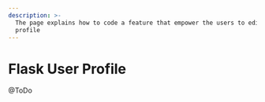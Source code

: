 ```yaml
---
description: >-
  The page explains how to code a feature that empower the users to edit their
  profile
---
```


# Flask User Profile

@ToDo

